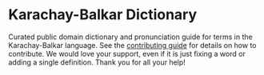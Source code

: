 
# Karachay-Balkar Dictionary

Curated public domain dictionary and pronunciation guide for terms in the Karachay-Balkar language. See the [contributing guide](https://github.com/drumworkteam/term/blob/make/.github/contributing.md) for details on how to contribute. We would love your support, even if it is just fixing a word or adding a single definition. Thank you for all your help!
